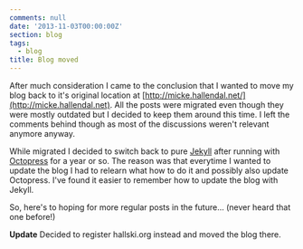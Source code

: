 ```yaml
---
comments: null
date: '2013-11-03T00:00:00Z'
section: blog
tags:
  - blog
title: Blog moved
---
```


After much consideration I came to the conclusion that I wanted to move my blog back to it's original location at [http://micke.hallendal.net/](http://micke.hallendal.net). All the posts were migrated even though they were mostly outdated but I decided to keep them around this time. I left the comments behind though as most of the discussions weren't relevant anymore anyway.

While migrated I decided to switch back to pure [Jekyll](http://jekyllrb.com) after running with [Octopress](http://octopress.org) for a year or so. The reason was that everytime I wanted to update the blog I had to relearn what how to do it and possibly also update Octopress. I've found it easier to remember how to update the blog with Jekyll.

So, here's to hoping for more regular posts in the future... (never heard that one before!)

**Update** Decided to register hallski.org instead and moved the blog there.
